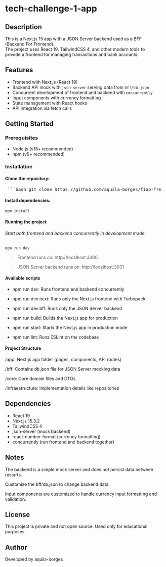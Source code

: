# tech-challenge-1-app

## Description

This is a Next.js 15 app with a JSON Server backend used as a BFF (Backend For Frontend).  
The project uses React 19, TailwindCSS 4, and other modern tools to provide a frontend for managing transactions and bank accounts.

## Features

- Frontend with Next.js (React 19)
- Backend API mock with `json-server` serving data from `bff/db.json`
- Concurrent development of frontend and backend with `concurrently`
- Input components with currency formatting
- State management with React hooks
- API integration via fetch calls

## Getting Started

### Prerequisites

- Node.js (v18+ recommended)
- npm (v9+ recommended)

### Installation

#### Clone the repository:

<pre> ```bash git clone https://github.com/aquila-borges/fiap-frontend.git cd fiap-frontend/tech-challenge-1-app ``` </pre>

#### Install dependencies:

`npm install`

#### Running the project
###### Start both frontend and backend concurrently in development mode:

`npm run dev`

> Frontend runs on: http://localhost:3000

> JSON Server backend runs on: http://localhost:3001

#### Available scripts

- npm run dev: Runs frontend and backend concurrently

- npm run dev:next: Runs only the Next.js frontend with Turbopack

- npm run dev:bff: Runs only the JSON Server backend

- npm run build: Builds the Next.js app for production

- npm run start: Starts the Next.js app in production mode

- npm run lint: Runs ESLint on the codebase

#### Project Structure
/app: Next.js app folder (pages, components, API routes)

/bff: Contains db.json file for JSON Server mocking data

/core: Core domain files and DTOs

/infraestructure: Implementation details like repositories

## Dependencies

- React 19
- Next.js 15.3.2
- TailwindCSS 4
- json-server (mock backend)
- react-number-format (currency formatting)
- concurrently (run frontend and backend together)

## Notes
The backend is a simple mock server and does not persist data between restarts.

Customize the bff/db.json to change backend data.

Input components are customized to handle currency input formatting and validation.

## License
This project is private and not open source.
Used only for educational purposes.

## Author
Developed by aquila-borges